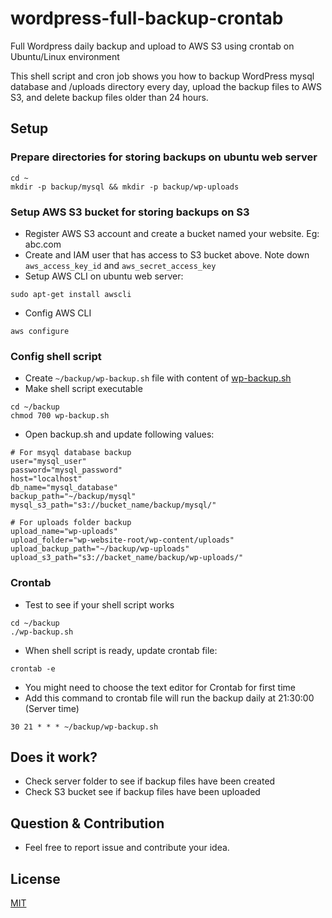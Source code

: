 # wordpress-full-backup-crontab
Full Wordpress daily backup and upload to AWS S3 using crontab on Ubuntu/Linux environment

This shell script and cron job shows you how to backup WordPress mysql database and /uploads directory every day, upload the backup files to AWS S3, and delete backup files older than 24 hours.

## Setup
### Prepare directories for storing backups on ubuntu web server
```
cd ~
mkdir -p backup/mysql && mkdir -p backup/wp-uploads
```

### Setup AWS S3 bucket for storing backups on S3
- Register AWS S3 account and create a bucket named your website. Eg: abc.com 
- Create and IAM user that has access to S3 bucket above. Note down `aws_access_key_id` and `aws_secret_access_key`
- Setup AWS CLI on ubuntu web server:
```
sudo apt-get install awscli
```
- Config AWS CLI
```
aws configure
```
### Config shell script
- Create  `~/backup/wp-backup.sh` file with content of [wp-backup.sh](wp-backup.sh)
- Make shell script executable
```
cd ~/backup
chmod 700 wp-backup.sh
```
- Open backup.sh and update following values:
```
# For msyql database backup
user="mysql_user"
password="mysql_password"
host="localhost"
db_name="mysql_database"
backup_path="~/backup/mysql"
mysql_s3_path="s3://bucket_name/backup/mysql/"

# For uploads folder backup
upload_name="wp-uploads"
upload_folder="wp-website-root/wp-content/uploads"
upload_backup_path="~/backup/wp-uploads"
upload_s3_path="s3://backet_name/backup/wp-uploads/"
```

### Crontab
- Test to see if your shell script works
```
cd ~/backup
./wp-backup.sh
```
- When shell script is ready, update crontab file:
```
crontab -e
```
- You might need to choose the text editor for Crontab for first  time
- Add this command to crontab file will run the backup daily at 21:30:00 (Server time)
```
30 21 * * * ~/backup/wp-backup.sh
```

## Does it work?
- Check server folder to see if backup files have been created
- Check S3 bucket see if backup files have been uploaded

## Question & Contribution
- Feel free to report issue and contribute your idea.

## License
[MIT](LICENSE)
